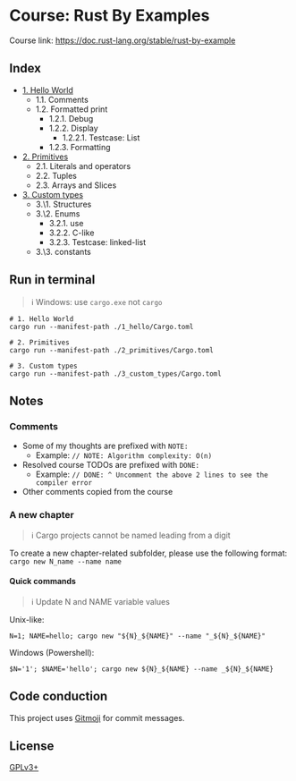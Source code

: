# Course: Rust By Examples

Course link: https://doc.rust-lang.org/stable/rust-by-example

## Index

- [1. Hello World](1_hello/src/main.rs)
  - 1\.1. Comments
  - 1\.2. Formatted print
    - 1\.2.1. Debug
    - 1\.2.2. Display
      - 1\.2.2.1. Testcase: List
    - 1\.2.3. Formatting
- [2. Primitives](2_primitives/src/main.rs)
  - 2\.1. Literals and operators
  - 2\.2. Tuples
  - 2\.3. Arrays and Slices
- [3. Custom types](3_custom_types/src/main.rs)
  - 3.\1. Structures
  - 3.\2. Enums
    - 3\.2.1. use
    - 3\.2.2. C-like
    - 3\.2.3. Testcase: linked-list
  - 3.\3. constants

## Run in terminal

> ℹ️ Windows: use `cargo.exe` not `cargo`

```shell
# 1. Hello World
cargo run --manifest-path ./1_hello/Cargo.toml
```
```shell
# 2. Primitives
cargo run --manifest-path ./2_primitives/Cargo.toml
```
```shell
# 3. Custom types
cargo run --manifest-path ./3_custom_types/Cargo.toml
```

## Notes

### Comments

- Some of my thoughts are prefixed with `NOTE:`
  - Example: `// NOTE: Algorithm complexity: O(n)`
- Resolved course TODOs are prefixed with `DONE:`
  - Example: `// DONE: ^ Uncomment the above 2 lines to see the compiler error`
- Other comments copied from the course
                                        
### A new chapter

> ℹ️ Cargo projects cannot be named leading from a digit

To create a new chapter-related subfolder, please use the following format: `cargo new N_name --name name` 

#### Quick commands

> ℹ️ Update N and NAME variable values

Unix-like:
```shell
N=1; NAME=hello; cargo new "${N}_${NAME}" --name "_${N}_${NAME}"
```

Windows (Powershell):
```shell
$N='1'; $NAME='hello'; cargo new ${N}_${NAME} --name _${N}_${NAME}
```

## Code conduction

This project uses [Gitmoji](https://gitmoji.carloscuesta.me) for commit messages.

## License

[GPLv3+](LICENSE)
